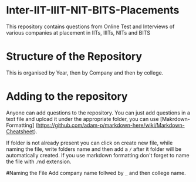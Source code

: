 # Inter-IIT-IIIT-NIT-BITS-Placements
This repository contains questions from Online Test and Interviews of various companies at placement in IITs, IIITs, NITs and BITS

# Structure of the Repository
This is organised by Year, then by Company and then by college.

# Adding to the repository
Anyone can add questions to the repository. You can just add questions in a text file and upload it under the appropriate folder, you can use [Makrdown-Formatting] (https://github.com/adam-p/markdown-here/wiki/Markdown-Cheatsheet). 

If folder is not already present you can click on create new file, while naming the file, write folders name and then add a `/` after it folder will be automatically created. If you use markdown formatting don't forget to name the file with .md extension.

#Naming the File
Add company name follwed by `_` and then college name.
